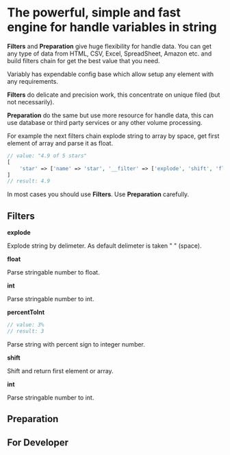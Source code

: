 # The powerful, simple and fast engine for handle variables in string


**Filters** and **Preparation** give huge flexibility for handle data. 
You can get any type of data from HTML, CSV, Excel, SpreadSheet, Amazon etc. and build filters chain for get the best value
that you need.

Variably has expendable config base which allow setup any element with any requirements.

**Filters** do delicate and precision work, this concentrate on unique filed (but not necessarily).
 
**Preparation** do the same but use more resource for handle data, this can use database or third party services 
or any other volume processing.

For example the next filters chain explode string to array by space, get first element of array and parse it as float.
```php
// value: "4.9 of 5 stars"
[
    'star' => ['name' => 'star', '__filter' => ['explode', 'shift', 'float']],
]
// result: 4.9
```

In most cases you should use **Filters**. Use **Preparation** carefully. 

## Filters
**explode**

Explode string by delimeter. As default delimeter is taken " " (space).

**float**

Parse stringable number to float.

**int**

Parse stringable number to int.

**percentToInt**
```php
// value: 3%
// result: 3
```
Parse string with percent sign to integer number.

**shift**

Shift and return first element or array.

**int**

Parse stringable number to int.


## Preparation


## For Developer